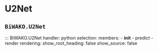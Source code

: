 # U2Net

## `BiWAKO.U2Net`

::: BiWAKO.U2Net
    handler: python
    selection:
        members:
            - __init__
            - predict
            - render
    rendering:
        show_root_heading: false
        show_source: false
